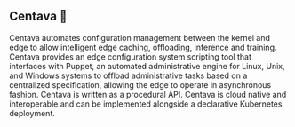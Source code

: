 ## Centava 👋


Centava automates configuration management between the kernel and edge to allow intelligent edge caching, offloading, inference and training. Centava provides an edge configuration system scripting tool that interfaces with Puppet, an automated administrative engine for Linux, Unix, and Windows systems to offload administrative tasks based on a centralized specification, allowing the edge to operate in asynchronous fashion. Centava is written as a procedural API. Centava is cloud native and interoperable and can be implemented alongside a declarative Kubernetes deployment.


